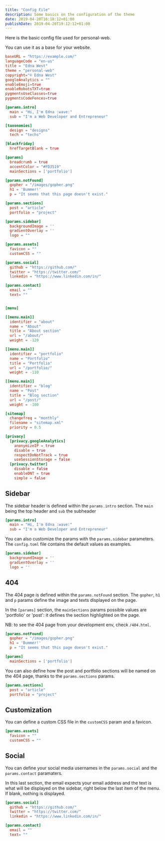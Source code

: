 ```yaml
---
title: "Config File"
description: Some basics on the configuration of the theme
date: 2019-04-20T16:18:12+01:00
publishDate: 2019-04-20T19:12:12+01:00
---
```


Here is the basic config file used for personal-web.

You can use it as a base for your website.

<!--more-->

```TOML
baseURL = "https://example.com/"
languageCode = "en-us"
title = "Edna West"
theme = "personal-web"
copyright="© Edna West"
googleAnalytics = ""
enableEmoji=true
enableRobotsTXT=true
pygmentsUseClasses=true
pygmentsCodeFences=true

[params.intro]
  main = "Hi, I'm Edna :wave:"
  sub = "I'm a Web Developer and Entrepreneur"

[taxonomies]
  design = "designs"
  tech = "techs"

[blackfriday]
  hrefTargetBlank = true

[params]
  breadcrumb = true
  accentColor = "#FD3519"
  mainSections = ['portfolio']

[params.notFound]
  gopher = "/images/gopher.png"
  h1 = 'Bummer!'
  p = "It seems that this page doesn't exist."

[params.sections]
  post = "article"
  portfolio = "project"

[params.sidebar]
  backgroundImage = ''
  gradientOverlay = ''
  logo = ""

[params.assets]
  favicon = ""
  customCSS = ""

[params.social]
  github = "https://github.com/"
  twitter = "https://twitter.com/"
  linkedin = "https://www.linkedin.com/in/"

[params.contact]
  email = ""
  text= ""


[menu]

[[menu.main]]
  identifier = "about"
  name = "About"
  title = "About section"
  url = "/about/"
  weight = -120

[[menu.main]]
  identifier = "portfolio"
  name = "Portfolio"
  title = "Portfolio"
  url = "/portfolio/"
  weight = -110

[[menu.main]]
  identifier = "blog"
  name = "Post"
  title = "Blog section"
  url = "/post/"
  weight = -100

[sitemap]
  changefreq = "monthly"
  filename = "sitemap.xml"
  priority = 0.5

[privacy]
  [privacy.googleAnalytics]
    anonymizeIP = true
    disable = true
    respectDoNotTrack = true
    useSessionStorage = false
  [privacy.twitter]
    disable = false
    enableDNT = true
    simple = false

```

## Sidebar

The sidebar header is defined within the `params.intro` section. The `main` being the top header and `sub` the subheader

```TOML
[params.intro]
  main = "Hi, I'm Edna :wave:"
  sub = "I'm a Web Developer and Entrepreneur"
```

You can also customize the params with the  `params.sidebar` parameters. The `config.toml` file contains the default values as examples.
```TOML
[params.sidebar]
  backgroundImage = ''
  gradientOverlay = ''
  logo = ''
```

## 404

The 404 page is defined within the `params.notFound` section.
The `gopher`, `h1` and `p` params define the image and texts displayed on the page. 

In the `[params]` section, the `mainSections` params possible values are 'portfolio' or 'post': it defines the section highlighted on the page.

NB: to see the 404 page from your development env, check `/404.html`.

```TOML
[params.notFound]
  gopher = "/images/gopher.png"
  h1 = 'Bummer!'
  p = "It seems that this page doesn't exist."

[params]
  mainSections = ['portfolio']
```

You can also define how the post and portfolio sections will be named on the 404 page, thanks to the `params.sections` params.

```TOML
[params.sections]
  post = "article"
  portfolio = "project"
```

## Customization

You can define a custom CSS file in the `customCSS` param and a favicon.
```TOML
[params.assets]
  favicon = ""
  customCSS = ""
```

## Social

You can define your social media usernames in the `params.social` and the `params.contact` paramaters. 

In this last section, the email expects your email address and the text is what will be displayed on the sidebar, right below the last item of the menu. If blank, nothing is displayed.

```TOML
[params.social]
  github = "https://github.com/"
  twitter = "https://twitter.com/"
  linkedin = "https://www.linkedin.com/in/"

[params.contact]
  email = ""
  text= ""
```